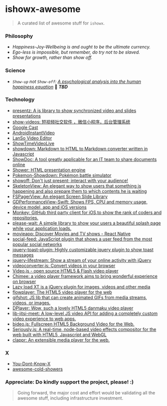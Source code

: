 # ishowx-awesome

> A curated list of awesome stuff for `ishowx`.

### Philosophy
- _Happiness-Joy-Wellbeing is and ought to be the ultimate currency._
- _Ego-less is impossible, but remember, do try not to be slaved._
- _Show for growth, rather than show off._

### Science
- _`Show-up` not `Show-off`: [A psychological analysis into the human happiness equation](showup_not_showoff.md)_ :eyes: **_TBD_**

### Technology
- [presentz: A js library to show synchronized video and slides presentations](https://github.com/ffissore/presentz.js)
- [show-videos: 短视频社交软件 ，微信小程序，后台管理系统](https://github.com/RAOE/show-videos)
- [Google Cast](https://github.com/googlecast)
- [AndroidInstantVideo](https://github.com/ChillingVan/AndroidInstantVideo)
- [LanSo Video Editor](https://github.com/LanSoSdk/LanSoEditor_common)
- [ShowTimeVideoLive](https://github.com/myiosemail/ShowTimeVideoLive)
- [showdown: Markdown to HTML to Markdown converter written in Javascript](https://github.com/showdownjs/showdown)
- [ShowDoc: A tool greatly applicable for an IT team to share documents online](https://github.com/star7th/showdoc)
- [Shower: HTML presentation engine](https://github.com/shower/shower)
- [Pokemon-Showdown: Pokémon battle simulator](https://github.com/Zarel/Pokemon-Showdown)
- [showoff: Don't just present; interact with your audience!](https://github.com/puppetlabs/showoff)
- [SkeletonView: An elegant way to show users that something is happening and also prepare them to which contents he is waiting](https://github.com/Juanpe/SkeletonView)
- [FSPagerView: An elegant Screen Slide Library](https://github.com/WenchaoD/FSPagerView)
- [GDPerformanceView-Swift: Shows FPS, CPU and memory usage, device model, app and iOS versions](https://github.com/dani-gavrilov/GDPerformanceView-Swift)
- [Monkey: GitHub third party client for iOS,to show the rank of coders and repositories.](https://github.com/coderyi/Monkey)
- [please-wait: A simple library to show your users a beautiful splash page while your application loads.](https://github.com/Pathgather/please-wait)
- [movieapp: Discover Movies and TV shows - React Native](https://github.com/junedomingo/movieapp)
- [social-feed: JavaScript plugin that shows a user feed from the most popular social networks](https://github.com/pavelk2/social-feed)
- [jquery-toast-plugin: Highly customizable jquery plugin to show toast messages](https://github.com/kamranahmedse/jquery-toast-plugin)
- [jquery-lifestream: Show a stream of your online activity with jQuery](https://github.com/christianvuerings/jquery-lifestream)
- [videoconverter.js: Convert videos in your browser](https://github.com/bgrins/videoconverter.js)
- [Video.js - open source HTML5 & Flash video player](https://github.com/videojs/video.js)
- [Chimee: a video player framework aims to bring wonderful experience on browser](https://github.com/Chimeejs/chimee)
- [Lazy load XT is a jQuery plugin for images, videos and other media](https://github.com/ressio/lazy-load-xt)
- [flowplayer: The HTML5 video player for the web](https://github.com/flowplayer/flowplayer)
- [gifshot: JS lib that can create animated GIFs from media streams, videos, or images.](https://github.com/yahoo/gifshot)
- [DPlayer: Wow, such a lovely HTML5 danmaku video player](https://github.com/MoePlayer/DPlayer)
- [lib-jitsi-meet: A low-level JS video API for adding a completely custom video experience to web apps.](https://github.com/jitsi/lib-jitsi-meet)
- [bideo.js: Fullscreen HTML5 Background Video for the Web.](https://github.com/rishabhp/bideo.js)
- [Seriously.js: A real-time, node-based video effects compositor for the web built with HTML5, Javascript and WebGL](https://github.com/brianchirls/Seriously.js)
- [clappr: An extensible media player for the web.](https://github.com/clappr/clappr)

### X
- [You-Dont-Know-X](https://github.com/ythecombinator/You-Dont-Know-X)
- [awesome-cold-showers](https://github.com/hwayne/awesome-cold-showers)

### Appreciate: Do kindly support the project, please! :)

> Going forward, the major cost and effort would be validating all the awesome stuff, including infrastructure investment.
